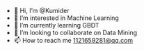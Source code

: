 - 👋 Hi, I’m @Kumider
- 👀 I’m interested in Machine Learning
- 🌱 I’m currently learning GBDT
- 💞️ I’m looking to collaborate on Data Mining
- 📫 How to reach me 1121659281@qq.com

<!---
Kumider/Kumider is a ✨ special ✨ repository because its `README.md` (this file) appears on your GitHub profile.
You can click the Preview link to take a look at your changes.
--->
